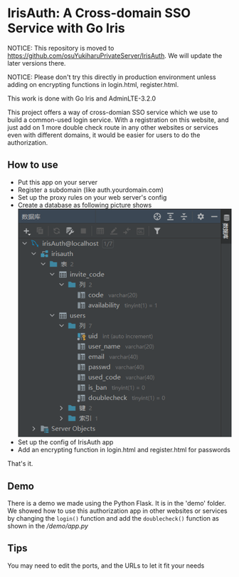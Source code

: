 # IrisAuth: A Cross-domain SSO Service with Go Iris


NOTICE: This repository is moved to https://github.com/osuYukiharuPrivateServer/IrisAuth. We will update the later versions there.


NOTICE: Please don't try this directly in production environment unless adding on encrypting functions in login.html, register.html.


This work is done with Go Iris and AdminLTE-3.2.0


This project offers a way of cross-domian SSO service which we use to build a common-used login service. With a registration on
this website, and just add on 1 more double check route in any other websites or services even with different domains, it would
be easier for users to do the authorization.


## How to use
- Put this app on your server
- Register a subdomain (like auth.yourdomain.com)
- Set up the proxy rules on your web server's config
- Create a database as following picture shows
![image](DataBaseSample.png)
- Set up the config of IrisAuth app
- Add an encrypting function in login.html and register.html for passwords


That's it.


## Demo
There is a demo we made using the Python Flask. It is in the 'demo' folder. We showed how to use this authorization app in other
websites or services by changing the `login()` function and add the `doublecheck()` function as shown in the */demo/app.py*


## Tips
You may need to edit the ports, and the URLs to let it fit your needs

